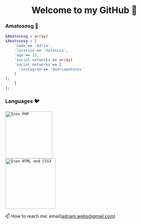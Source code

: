<h1 align="center">Welcome to my GitHub 👋</h1>

### Amatosesg 🐧 
<!--
**Amatosesg/Amatosesg** is a ✨ _special_ ✨ repository because its `README.md` (this file) appears on your GitHub profile.
Here are some ideas to get you started:
- 🔭 I’m currently working on ...
- 🌱 I’m currently learning ...
- 👯 I’m looking to collaborate on ...
- 🤔 I’m looking for help with ...
- 💬 Ask me about ...
- 📫 How to reach me: ...
- 😄 Pronouns: ...
- ⚡ Fun fact: ...
-->
```php 
$Amatosesg = array(
$Amatosesg = [
    'name'=> 'Adrià',
    'location'=> 'Valencia',
    'age'=> 23,
    'social networks'=> array(
    'social networks'=> [
      'instagram'=> '@adriamatoses'
    )
);
    ]
];
```

### Languages 🐦
<code><img src="https://upload.wikimedia.org/wikipedia/commons/2/27/PHP-logo.svg" alt="Icon PHP" width="150"> </code>
<code><img src="https://rolandocaldas.com/wp-content/uploads/2013/10/css3-html5-e1383236383597.png" alt="Icon HTML and CSS3 " width="160"> </code>

📫 How to reach me: email(adriam.webs@gmail.com)
